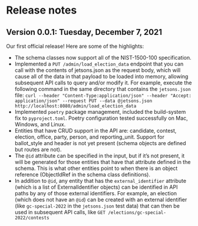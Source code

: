 # Release notes

## Version 0.0.1: Tuesday, December 7, 2021

Our first official release! Here are some of the highlights:

* The schema classes now support all of the NIST-1500-100 specification.
* Implemented a `PUT /admin/load_election_data` endpoint that you can call with the contents of jetsons.json as the request body, which will cause all of the data in that payload to be loaded into memory, allowing subsequent API calls to query and/or modify it. For example, execute the following command in the same directory that contains the `jetsons.json` file: `curl --header "Content-Type:application/json" --header "Accept: application/json" --request PUT --data @jetsons.json http://localhost:8080/admin/load_election_data`
* Implemented `poetry` package management, included the build-system fix to `pyproject.toml`. Poetry configuration tested successfully on Mac, Windows, and Linux.
* Entities that have CRUD support in the API are: candidate, contest, election, office, party, person, and reporting_unit. Support for ballot_style and header is not yet present (schema objects are defined but routes are not).
* The `@id` attribute can be specified in the input, but if it’s not present, it will be generated for those entities that have that attribute defined in the schema. This is what other entities point to when there is an object reference (ObjectIdRef in the schema class definitions).
* In addition to `@id`, any entity that has the `external_identifier` attribute (which is a list of ExternalIdentifier objects) can be identified in API paths by any of those external identifiers. For example,  an election (which does not have an `@id`) can be created with an external identifier (like `gc-special-2022` in the `jetsons.json` test data) that can then be used in subsequent API calls, like `GET /elections/gc-special-2022/contests`
